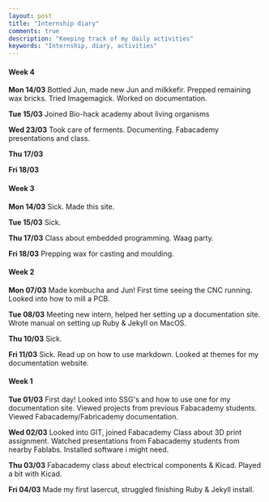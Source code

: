 ```yaml
---
layout: post
title: "Internship diary"
comments: true
description: "Keeping track of my daily activities"
keywords: "Internship, diary, activities"
---
```

#### Week 4  

**Mon 14/03** Bottled Jun, made new Jun and milkkefir. Prepped remaining wax bricks. Tried Imagemagick. Worked on documentation. 

**Tue 15/03** Joined Bio-hack academy about living organisms

**Wed 23/03** Took care of ferments. Documenting. Fabacademy presentations and class. 

**Thu 17/03** 

**Fri 18/03**  

<div class="divider"></div>


#### Week 3  

**Mon 14/03** Sick. Made this site. 

**Tue 15/03** Sick.

**Thu 17/03** Class about embedded programming. Waag party.

**Fri 18/03**  Prepping wax for casting and moulding.

<div class="divider"></div>

#### Week 2

**Mon 07/03** Made kombucha and Jun! First time seeing the CNC running. Looked into how to mill a PCB.

**Tue 08/03** Meeting new intern, helped her setting up a documentation site. Wrote manual on setting up Ruby & Jekyll on MacOS.

**Thu 10/03** Sick.

**Fri 11/03** Sick. Read up on how to use markdown. Looked at themes for my documentation website.

<div class="divider"></div>

#### Week 1

**Tue 01/03** First day! Looked into SSG's and how to use one for my documentation site. Viewed projects from previous Fabacademy students. Viewed Fabacademy/Fabricademy documentation.

**Wed 02/03** Looked into GIT, joined Fabacademy Class about 3D print assignment. Watched presentations from Fabacademy students from nearby Fablabs. Installed software i might need.

**Thu 03/03** Fabacademy class about electrical components & Kicad. Played a bit with Kicad.

**Fri 04/03** Made my first lasercut, struggled finishing Ruby & Jekyll install.